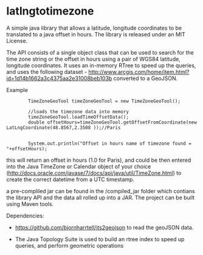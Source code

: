 latlngtotimezone
================

A simple java library that allows a latitude, longitude coordinates to be translated to a java offset in hours. The library is released under an MIT License.

The API consists of a single object class that can be used to search for the time zone string or the offset in hours using a pair of WGS84 latitude, longitude coordinates. It uses an in-memory RTree to speed up the queries, and uses the following dataset - http://www.arcgis.com/home/item.html?id=1d14b1662a3c4375aa2e31008beb103b converted to a GeoJSON.

Example 

```
	    TimeZoneGeoTool timeZoneGeoTool = new TimeZoneGeoTool();

		//loads the timezone data into memory
		timeZoneGeoTool.loadTimeOffsetData();
        double offsetHours=timeZoneGeoTool.getOffsetFromCoordinate(new LatLngCoordinate(48.8567,2.3508 ));//Paris

		
		System.out.println("Offset in hours name of timezone found =  "+offsetHours);
```

this will return an offset in hours (1.0 for Paris), and could be then entered into the Java TimeZone or Calendar object of your choice (http://docs.oracle.com/javase/7/docs/api/java/util/TimeZone.html) to create the correct datetime from a UTC timestamp.

a pre-compliled jar can be found in the /compiled_jar folder which contians the library API and the data all rolled up into a JAR. The project can be built using Maven tools.

Dependencies:

- https://github.com/bjornharrtell/jts2geojson to read the geoJSON data.

- The Java Topology Suite is used to build an rtree index to speed up queries, and perform geometric operations
